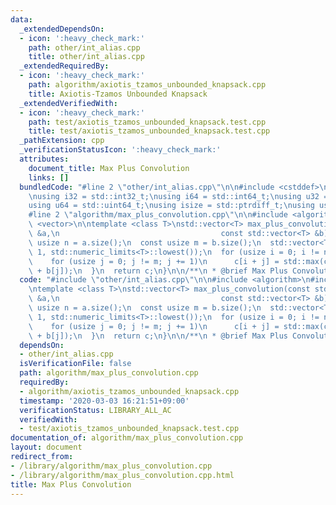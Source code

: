 ```yaml
---
data:
  _extendedDependsOn:
  - icon: ':heavy_check_mark:'
    path: other/int_alias.cpp
    title: other/int_alias.cpp
  _extendedRequiredBy:
  - icon: ':heavy_check_mark:'
    path: algorithm/axiotis_tzamos_unbounded_knapsack.cpp
    title: Axiotis-Tzamos Unbounded Knapsack
  _extendedVerifiedWith:
  - icon: ':heavy_check_mark:'
    path: test/axiotis_tzamos_unbounded_knapsack.test.cpp
    title: test/axiotis_tzamos_unbounded_knapsack.test.cpp
  _pathExtension: cpp
  _verificationStatusIcon: ':heavy_check_mark:'
  attributes:
    document_title: Max Plus Convolution
    links: []
  bundledCode: "#line 2 \"other/int_alias.cpp\"\n\n#include <cstddef>\n#include <cstdint>\n\
    \nusing i32 = std::int32_t;\nusing i64 = std::int64_t;\nusing u32 = std::uint32_t;\n\
    using u64 = std::uint64_t;\nusing isize = std::ptrdiff_t;\nusing usize = std::size_t;\n\
    #line 2 \"algorithm/max_plus_convolution.cpp\"\n\n#include <algorithm>\n#include\
    \ <vector>\n\ntemplate <class T>\nstd::vector<T> max_plus_convolution(const std::vector<T>\
    \ &a,\n                                    const std::vector<T> &b) {\n  const\
    \ usize n = a.size();\n  const usize m = b.size();\n  std::vector<T> c(n + m -\
    \ 1, std::numeric_limits<T>::lowest());\n  for (usize i = 0; i != n; i += 1) {\n\
    \    for (usize j = 0; j != m; j += 1)\n      c[i + j] = std::max(c[i + j], a[i]\
    \ + b[j]);\n  }\n  return c;\n}\n\n/**\n * @brief Max Plus Convolution\n */\n"
  code: "#include \"other/int_alias.cpp\"\n\n#include <algorithm>\n#include <vector>\n\
    \ntemplate <class T>\nstd::vector<T> max_plus_convolution(const std::vector<T>\
    \ &a,\n                                    const std::vector<T> &b) {\n  const\
    \ usize n = a.size();\n  const usize m = b.size();\n  std::vector<T> c(n + m -\
    \ 1, std::numeric_limits<T>::lowest());\n  for (usize i = 0; i != n; i += 1) {\n\
    \    for (usize j = 0; j != m; j += 1)\n      c[i + j] = std::max(c[i + j], a[i]\
    \ + b[j]);\n  }\n  return c;\n}\n\n/**\n * @brief Max Plus Convolution\n */\n"
  dependsOn:
  - other/int_alias.cpp
  isVerificationFile: false
  path: algorithm/max_plus_convolution.cpp
  requiredBy:
  - algorithm/axiotis_tzamos_unbounded_knapsack.cpp
  timestamp: '2020-03-03 16:21:51+09:00'
  verificationStatus: LIBRARY_ALL_AC
  verifiedWith:
  - test/axiotis_tzamos_unbounded_knapsack.test.cpp
documentation_of: algorithm/max_plus_convolution.cpp
layout: document
redirect_from:
- /library/algorithm/max_plus_convolution.cpp
- /library/algorithm/max_plus_convolution.cpp.html
title: Max Plus Convolution
---
```

